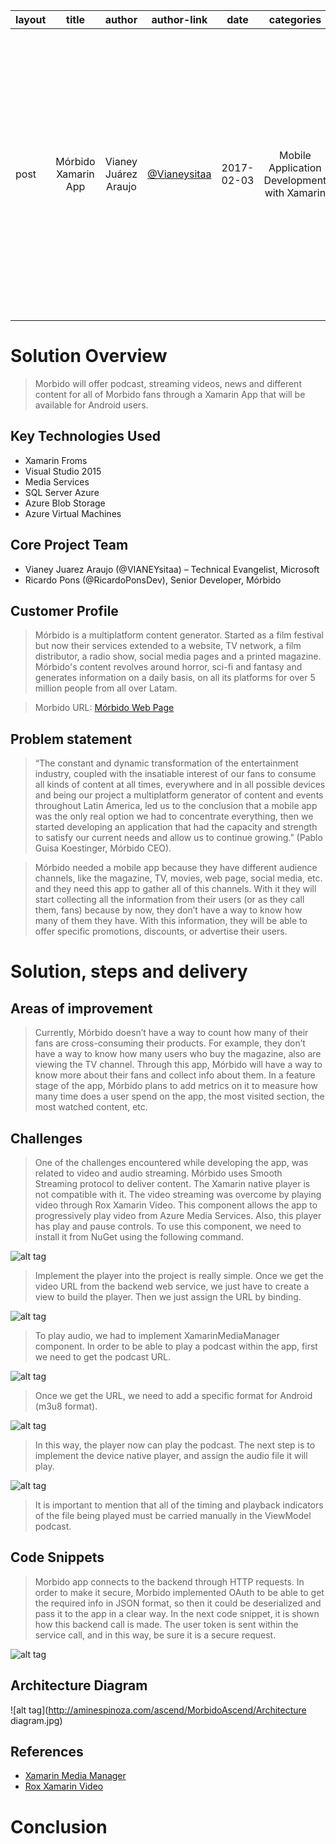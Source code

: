
| layout |  title  | author | author-link |  date  |  categories  |  excerpt  |  language  |  verticals  |
|--------|:-------:|:------:|:-----------:|:------:|:-------------:|:--------:|:----------:|:-----------:|
| post | Mórbido Xamarin App | Vianey Juárez Araujo | [@Vianeysitaa](https://twitter.com/VIANEYsitaa) | 2017-02-03 | Mobile Application Development with Xamarin | blue | Microsoft and Mórbido are working together to provide to their fans a new channel for horror an sci-fi movies through a Xamarin app that offers video streaming, podcast, news, and more. | English | Media and Entretainment |

# Solution Overview #

>Morbido will offer podcast, streaming videos, news and different content for all of Morbido fans through a Xamarin App that will be available for Android users.

## Key Technologies Used ##
*	Xamarin Froms
*	Visual Studio 2015
*	Media Services
*	SQL Server Azure
*	Azure Blob Storage
*	Azure Virtual Machines

## Core Project Team ##

*	Vianey Juarez Araujo (@VIANEYsitaa) – Technical Evangelist, Microsoft
*	Ricardo Pons (@RicardoPonsDev), Senior Developer, Mórbido 

## Customer Profile ##
>Mórbido is a multiplatform content generator. Started as a film festival but now their services extended to a website, TV network, a film distributor, a radio show, social media pages and a printed magazine.
Mórbido's content revolves around horror, sci-fi and fantasy and generates information on a daily basis, on all its platforms for over 5 million people from all over Latam.

>Morbido URL: [Mórbido Web Page](http://www.morbidofest.com) 

## Problem statement ##
>“The constant and dynamic transformation of the entertainment industry, coupled with the insatiable interest of our fans to consume all kinds of content at all times, everywhere and in all possible devices and being our project a multiplatform generator of content and events throughout Latin America, led us to the conclusion that a mobile app was the only real option we had to concentrate everything, then we started  developing an application that had the capacity and strength to satisfy our current needs and allow us to continue growing.” (Pablo Guisa Koestinger, Mórbido CEO).

>Mórbido needed a mobile app because they have different audience channels, like the magazine, TV, movies, web page, social media, etc. and they need this app to gather all of this channels. With it they will start collecting all the information from their users (or as they call them, fans) because by now, they don’t have a way to know how many of them they have. With this information, they will be able to offer specific promotions, discounts, or advertise their users.

# Solution, steps and delivery #
## Areas of improvement ##

>Currently, Mórbido doesn’t have a way to count how many of their fans are cross-consuming their products. For example, they don’t have a way to know how many users who buy the magazine, also are viewing the TV channel. Through this app, Mórbido will have a way to know more about their fans and collect info about them.
>In a feature stage of the app, Mórbido plans to add metrics on it to measure how many time does a user spend on the app, the most visited section, the most watched content, etc.

## Challenges ##
>One of the challenges encountered while developing the app, was related to video and audio streaming. Mórbido uses Smooth Streaming protocol to deliver content. The Xamarin native player is not compatible with it.
>The video streaming was overcome by playing video through Rox Xamarin Video. This component allows the app to progressively play video from Azure Media Services. Also, this player has play and pause controls. 
>To use this component, we need to install it from NuGet using the following command.

![alt tag](http://aminespinoza.com/ascend/MorbidoAscend/1-NuGetRox.png)

>Implement the player into the project is really simple. Once we get the video URL from the backend web service, we just have to create a view to build the player. Then we just assign the URL by binding.

![alt tag](http://aminespinoza.com/ascend/MorbidoAscend/2-BindVideoURL.png)

>To play audio, we had to implement XamarinMediaManager component. In order to be able to play a podcast within the app, first we need to get the podcast URL. 

![alt tag](http://aminespinoza.com/ascend/MorbidoAscend/3-PodcastURL.png)

>Once we get the URL, we need to add a specific format for Android (m3u8 format).

![alt tag](http://aminespinoza.com/ascend/MorbidoAscend/4-StreamingFormat.png)

>In this way, the player now can play the podcast. 
>The next step is to implement the device native player, and assign the audio file it will play.

![alt tag](http://aminespinoza.com/ascend/MorbidoAscend/5-ImplementAudioPlayer.png)

>It is important to mention that all of the timing and playback indicators of the file being played must be carried manually in the ViewModel podcast.
## Code Snippets ##
>Morbido app connects to the backend through HTTP requests. In order to make it secure, Morbido implemented OAuth to be able to get the required info in JSON format, so then it could be deserialized and pass it to the app in a clear way.
>In the next code snippet, it is shown how this backend call is made. The user token is sent within the service call, and in this way, be sure it is a secure request.

![alt tag](http://aminespinoza.com/ascend/MorbidoAscend/0-OAuth.png)

## Architecture Diagram ##

![alt tag](http://aminespinoza.com/ascend/MorbidoAscend/Architecture diagram.jpg)

## References ##
* [Xamarin Media Manager](https://github.com/martijn00/XamarinMediaManager)
* [Rox Xamarin Video](https://www.nuget.org/packages/Rox.Xamarin.Video/)

# Conclusion #

